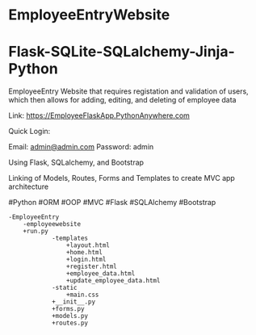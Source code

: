 # EmployeeEntryWebsite
# Flask-SQLite-SQLalchemy-Jinja-Python
EmployeeEntry Website that requires registation and validation of users, which then allows for adding, editing, and deleting of employee data

Link:  https://EmployeeFlaskApp.PythonAnywhere.com

Quick Login:

 Email: admin@admin.com
 Password: admin

Using Flask, SQLalchemy, and Bootstrap

Linking of Models, Routes, Forms and Templates to create MVC app architecture

#Python
#ORM
#OOP
#MVC
#Flask
#SQLAlchemy
#Bootstrap



	-EmployeeEntry
  		-employeewebsite
  		+run.py
    			-templates
      				+layout.html
      				+home.html
      				+login.html
      				+register.html
      				+employee_data.html
      				+update_employee_data.html		
    			-static
      				+main.css		
    			+__init__.py
    			+forms.py
    			+models.py
    			+routes.py
